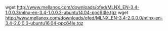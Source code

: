 
wget http://www.mellanox.com/downloads/ofed/MLNX_EN-3.4-1.0.0.3/mlnx-en-3.4-1.0.0.3-ubuntu14.04-ppc64le.tgz
wget http://www.mellanox.com/downloads/ofed/MLNX_EN-3.4-2.0.0.0/mlnx-en-3.4-2.0.0.0-ubuntu16.04-ppc64le.tgz
